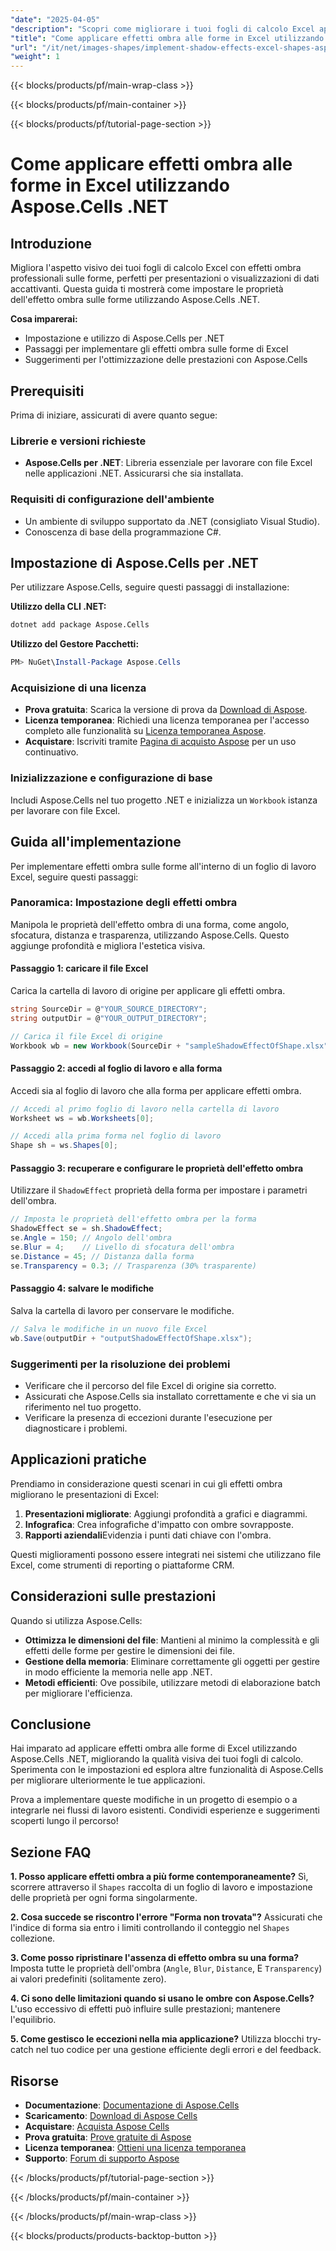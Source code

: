 ```yaml
---
"date": "2025-04-05"
"description": "Scopri come migliorare i tuoi fogli di calcolo Excel applicando effetti ombra alle forme con Aspose.Cells .NET. Segui la nostra guida passo passo per ottenere immagini di presentazione migliori."
"title": "Come applicare effetti ombra alle forme in Excel utilizzando Aspose.Cells .NET"
"url": "/it/net/images-shapes/implement-shadow-effects-excel-shapes-aspose-cells-dotnet/"
"weight": 1
---
```


{{< blocks/products/pf/main-wrap-class >}}

{{< blocks/products/pf/main-container >}}

{{< blocks/products/pf/tutorial-page-section >}}


# Come applicare effetti ombra alle forme in Excel utilizzando Aspose.Cells .NET

## Introduzione

Migliora l'aspetto visivo dei tuoi fogli di calcolo Excel con effetti ombra professionali sulle forme, perfetti per presentazioni o visualizzazioni di dati accattivanti. Questa guida ti mostrerà come impostare le proprietà dell'effetto ombra sulle forme utilizzando Aspose.Cells .NET.

**Cosa imparerai:**
- Impostazione e utilizzo di Aspose.Cells per .NET
- Passaggi per implementare gli effetti ombra sulle forme di Excel
- Suggerimenti per l'ottimizzazione delle prestazioni con Aspose.Cells

## Prerequisiti
Prima di iniziare, assicurati di avere quanto segue:

### Librerie e versioni richieste
- **Aspose.Cells per .NET**: Libreria essenziale per lavorare con file Excel nelle applicazioni .NET. Assicurarsi che sia installata.

### Requisiti di configurazione dell'ambiente
- Un ambiente di sviluppo supportato da .NET (consigliato Visual Studio).
- Conoscenza di base della programmazione C#.

## Impostazione di Aspose.Cells per .NET
Per utilizzare Aspose.Cells, seguire questi passaggi di installazione:

**Utilizzo della CLI .NET:**
```bash
dotnet add package Aspose.Cells
```

**Utilizzo del Gestore Pacchetti:**
```powershell
PM> NuGet\Install-Package Aspose.Cells
```

### Acquisizione di una licenza
- **Prova gratuita**: Scarica la versione di prova da [Download di Aspose](https://releases.aspose.com/cells/net/).
- **Licenza temporanea**: Richiedi una licenza temporanea per l'accesso completo alle funzionalità su [Licenza temporanea Aspose](https://purchase.aspose.com/temporary-license/).
- **Acquistare**: Iscriviti tramite [Pagina di acquisto Aspose](https://purchase.aspose.com/buy) per un uso continuativo.

### Inizializzazione e configurazione di base
Includi Aspose.Cells nel tuo progetto .NET e inizializza un `Workbook` istanza per lavorare con file Excel.

## Guida all'implementazione
Per implementare effetti ombra sulle forme all'interno di un foglio di lavoro Excel, seguire questi passaggi:

### Panoramica: Impostazione degli effetti ombra
Manipola le proprietà dell'effetto ombra di una forma, come angolo, sfocatura, distanza e trasparenza, utilizzando Aspose.Cells. Questo aggiunge profondità e migliora l'estetica visiva.

#### Passaggio 1: caricare il file Excel
Carica la cartella di lavoro di origine per applicare gli effetti ombra.
```csharp
string SourceDir = @"YOUR_SOURCE_DIRECTORY";
string outputDir = @"YOUR_OUTPUT_DIRECTORY";

// Carica il file Excel di origine
Workbook wb = new Workbook(SourceDir + "sampleShadowEffectOfShape.xlsx");
```

#### Passaggio 2: accedi al foglio di lavoro e alla forma
Accedi sia al foglio di lavoro che alla forma per applicare effetti ombra.
```csharp
// Accedi al primo foglio di lavoro nella cartella di lavoro
Worksheet ws = wb.Worksheets[0];

// Accedi alla prima forma nel foglio di lavoro
Shape sh = ws.Shapes[0];
```

#### Passaggio 3: recuperare e configurare le proprietà dell'effetto ombra
Utilizzare il `ShadowEffect` proprietà della forma per impostare i parametri dell'ombra.
```csharp
// Imposta le proprietà dell'effetto ombra per la forma
ShadowEffect se = sh.ShadowEffect;
se.Angle = 150; // Angolo dell'ombra
se.Blur = 4;    // Livello di sfocatura dell'ombra
se.Distance = 45; // Distanza dalla forma
se.Transparency = 0.3; // Trasparenza (30% trasparente)
```

#### Passaggio 4: salvare le modifiche
Salva la cartella di lavoro per conservare le modifiche.
```csharp
// Salva le modifiche in un nuovo file Excel
wb.Save(outputDir + "outputShadowEffectOfShape.xlsx");
```

### Suggerimenti per la risoluzione dei problemi
- Verificare che il percorso del file Excel di origine sia corretto.
- Assicurati che Aspose.Cells sia installato correttamente e che vi sia un riferimento nel tuo progetto.
- Verificare la presenza di eccezioni durante l'esecuzione per diagnosticare i problemi.

## Applicazioni pratiche
Prendiamo in considerazione questi scenari in cui gli effetti ombra migliorano le presentazioni di Excel:
1. **Presentazioni migliorate**: Aggiungi profondità a grafici e diagrammi.
2. **Infografica**: Crea infografiche d'impatto con ombre sovrapposte.
3. **Rapporti aziendali**Evidenzia i punti dati chiave con l'ombra.

Questi miglioramenti possono essere integrati nei sistemi che utilizzano file Excel, come strumenti di reporting o piattaforme CRM.

## Considerazioni sulle prestazioni
Quando si utilizza Aspose.Cells:
- **Ottimizza le dimensioni del file**: Mantieni al minimo la complessità e gli effetti delle forme per gestire le dimensioni dei file.
- **Gestione della memoria**: Eliminare correttamente gli oggetti per gestire in modo efficiente la memoria nelle app .NET.
- **Metodi efficienti**: Ove possibile, utilizzare metodi di elaborazione batch per migliorare l'efficienza.

## Conclusione
Hai imparato ad applicare effetti ombra alle forme di Excel utilizzando Aspose.Cells .NET, migliorando la qualità visiva dei tuoi fogli di calcolo. Sperimenta con le impostazioni ed esplora altre funzionalità di Aspose.Cells per migliorare ulteriormente le tue applicazioni.

Prova a implementare queste modifiche in un progetto di esempio o a integrarle nei flussi di lavoro esistenti. Condividi esperienze e suggerimenti scoperti lungo il percorso!

## Sezione FAQ
**1. Posso applicare effetti ombra a più forme contemporaneamente?**
Sì, scorrere attraverso il `Shapes` raccolta di un foglio di lavoro e impostazione delle proprietà per ogni forma singolarmente.

**2. Cosa succede se riscontro l'errore "Forma non trovata"?**
Assicurati che l'indice di forma sia entro i limiti controllando il conteggio nel `Shapes` collezione.

**3. Come posso ripristinare l'assenza di effetto ombra su una forma?**
Imposta tutte le proprietà dell'ombra (`Angle`, `Blur`, `Distance`, E `Transparency`) ai valori predefiniti (solitamente zero).

**4. Ci sono delle limitazioni quando si usano le ombre con Aspose.Cells?**
L'uso eccessivo di effetti può influire sulle prestazioni; mantenere l'equilibrio.

**5. Come gestisco le eccezioni nella mia applicazione?**
Utilizza blocchi try-catch nel tuo codice per una gestione efficiente degli errori e del feedback.

## Risorse
- **Documentazione**: [Documentazione di Aspose.Cells](https://reference.aspose.com/cells/net/)
- **Scaricamento**: [Download di Aspose Cells](https://releases.aspose.com/cells/net/)
- **Acquistare**: [Acquista Aspose Cells](https://purchase.aspose.com/buy)
- **Prova gratuita**: [Prove gratuite di Aspose](https://releases.aspose.com/cells/net/)
- **Licenza temporanea**: [Ottieni una licenza temporanea](https://purchase.aspose.com/temporary-license/)
- **Supporto**: [Forum di supporto Aspose](https://forum.aspose.com/c/cells/9)

{{< /blocks/products/pf/tutorial-page-section >}}

{{< /blocks/products/pf/main-container >}}

{{< /blocks/products/pf/main-wrap-class >}}

{{< blocks/products/products-backtop-button >}}